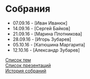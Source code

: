 # Собрания
- 07.09.16 - [Иван Иванюк]
- 14.09.16 - [Сергей Байков]
- 21.09.16 - [Марина Плотникова]
- 28.09.16 - [Игорь Зубарев]
- 05.10.16 - [Катюшина Маргарита]
- 12.10.16 - [Александр Зубарев]

[Список тем](topics.md)  
[Список презентаций](presentation.md)  
[История собраний](history.md)  
